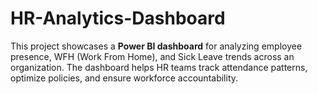 # HR-Analytics-Dashboard
This project showcases a **Power BI dashboard** for analyzing employee presence, WFH (Work From Home), and Sick Leave trends across an organization. The dashboard helps HR teams track attendance patterns, optimize policies, and ensure workforce accountability.

